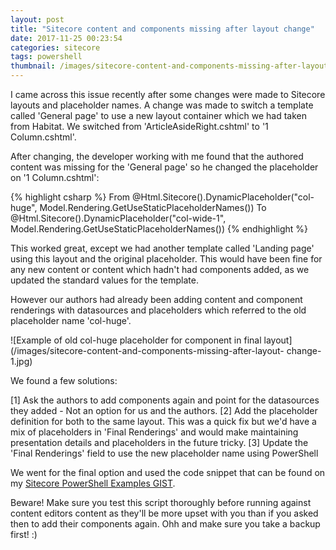 ```yaml
---
layout: post
title: "Sitecore content and components missing after layout change"
date: 2017-11-25 00:23:54
categories: sitecore
tags: powershell
thumbnail: /images/sitecore-content-and-components-missing-after-layout- change-1.jpg
---
```

I came across this issue recently after some changes were made to Sitecore layouts and placeholder names. A change was made to switch a template called 'General page' to use a new layout container which we had taken from Habitat. We switched from 'ArticleAsideRight.cshtml' to '1 Column.cshtml'.

<!-- more -->

After changing, the developer working with me found that the authored content was missing for the 'General page' so he changed the placeholder on '1 Column.cshtml':

{% highlight csharp %}
From
@Html.Sitecore().DynamicPlaceholder("col-huge", Model.Rendering.GetUseStaticPlaceholderNames())
To
@Html.Sitecore().DynamicPlaceholder("col-wide-1", Model.Rendering.GetUseStaticPlaceholderNames())
{% endhighlight %}

This worked great, except we had another template called 'Landing page' using this layout and the original placeholder. This would have been fine for any new content or content which hadn't had components added, as we updated the standard values for the template.

However our authors had already been adding content and component renderings with datasources and placeholders which referred to the old placeholder name 'col-huge'.

![Example of old col-huge placeholder for component in final layout](/images/sitecore-content-and-components-missing-after-layout- change-1.jpg)

We found a few solutions:

[1] Ask the authors to add components again and point for the datasources they added - Not an option for us and the authors.
[2] Add the placeholder definition for both to the same layout. This was a quick fix but we'd have a mix of placeholders in 'Final Renderings' and would make maintaining presentation details and placeholders in the future tricky.
[3] Update the 'Final Renderings' field to use the new placeholder name using PowerShell

We went for the final option and used the code snippet that can be found on my [Sitecore PowerShell Examples GIST](https://gist.github.com/Adamsimsy/30dc60df837c1400e6fccd814b3dc752#file-sitecore-powershell-update-item-presentation-final-layout-ps1).

Beware! Make sure you test this script thoroughly before running against content editors content as they'll be more upset with you than if you asked then to add their components again. Ohh and make sure you take a backup first! :)
